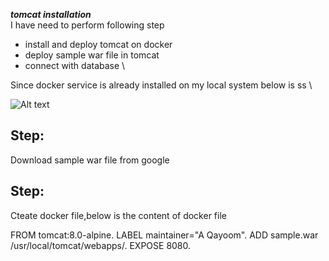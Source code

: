 ***tomcat installation*** \
I have need to perform following step
- install and deploy tomcat on docker
- deploy sample war file in tomcat
- connect with database \

Since docker service is already installed on my local system below is ss \

![Alt text](https://github.com/qayoom321/tomcat.md/blob/main/Screenshot%20from%202022-11-21%2016-07-56.png "docker status")

## Step:
Download sample war file from google 
## Step:
Cteate docker file,below is the content of docker file

<p>
  
FROM tomcat:8.0-alpine.
LABEL maintainer="A Qayoom".
ADD sample.war /usr/local/tomcat/webapps/.
EXPOSE 8080.
  
</p>

